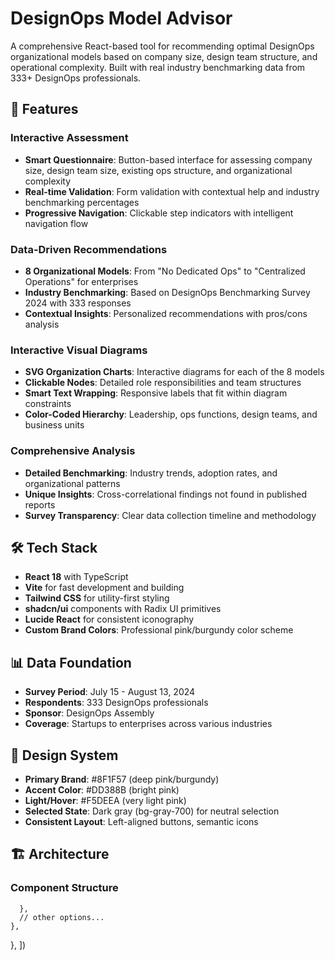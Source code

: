 # DesignOps Model Advisor

A comprehensive React-based tool for recommending optimal DesignOps organizational models based on company size, design team structure, and operational complexity. Built with real industry benchmarking data from 333+ DesignOps professionals.

## 🚀 Features

### Interactive Assessment
- **Smart Questionnaire**: Button-based interface for assessing company size, design team size, existing ops structure, and organizational complexity
- **Real-time Validation**: Form validation with contextual help and industry benchmarking percentages
- **Progressive Navigation**: Clickable step indicators with intelligent navigation flow

### Data-Driven Recommendations
- **8 Organizational Models**: From "No Dedicated Ops" to "Centralized Operations" for enterprises
- **Industry Benchmarking**: Based on DesignOps Benchmarking Survey 2024 with 333 responses
- **Contextual Insights**: Personalized recommendations with pros/cons analysis

### Interactive Visual Diagrams
- **SVG Organization Charts**: Interactive diagrams for each of the 8 models
- **Clickable Nodes**: Detailed role responsibilities and team structures
- **Smart Text Wrapping**: Responsive labels that fit within diagram constraints
- **Color-Coded Hierarchy**: Leadership, ops functions, design teams, and business units

### Comprehensive Analysis
- **Detailed Benchmarking**: Industry trends, adoption rates, and organizational patterns
- **Unique Insights**: Cross-correlational findings not found in published reports
- **Survey Transparency**: Clear data collection timeline and methodology

## 🛠️ Tech Stack

- **React 18** with TypeScript
- **Vite** for fast development and building
- **Tailwind CSS** for utility-first styling
- **shadcn/ui** components with Radix UI primitives
- **Lucide React** for consistent iconography
- **Custom Brand Colors**: Professional pink/burgundy color scheme

## 📊 Data Foundation

- **Survey Period**: July 15 - August 13, 2024
- **Respondents**: 333 DesignOps professionals
- **Sponsor**: DesignOps Assembly
- **Coverage**: Startups to enterprises across various industries

## 🎨 Design System

- **Primary Brand**: #8F1F57 (deep pink/burgundy)
- **Accent Color**: #DD388B (bright pink)
- **Light/Hover**: #F5DEEA (very light pink)
- **Selected State**: Dark gray (bg-gray-700) for neutral selection
- **Consistent Layout**: Left-aligned buttons, semantic icons

## 🏗️ Architecture

### Component Structure
      },
      // other options...
    },
  },
])
```
